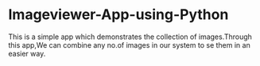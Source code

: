# Imageviewer-App-using-Python
This is a simple app which demonstrates the collection of images.Through this app,We can combine any no.of images in our system to se them in an easier way.
